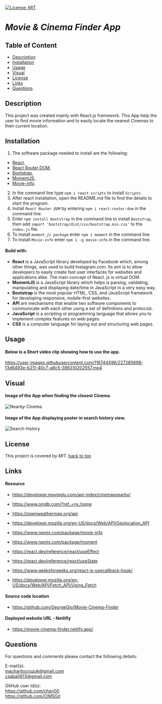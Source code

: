 [![License: MIT](https://img.shields.io/badge/License-MIT-yellow.svg)](https://opensource.org/licenses/MIT)

# _**Movie & Cinema Finder App**_

  ## Table of Content 
- [Description](#Description)
- [Installation](#Installation)
- [Usage](#Usage)
- [Visual](#Visual)
- [License](#License)
- [Links](#Links)
- [Questions](#Questions)

## Description
This project was created mainly with React.js framework. This
App help the user to find movie information and to easily locate the nearest Cinemas to their current location.

## Installation 
1. The software package needed to install are the following:
- [React](https://reactjs.org/docs/getting-started.html), 
- [React Router DOM](https://www.npmjs.com/package/react-router-dom), 
- [Bootstrap](https://react-bootstrap.github.io/getting-started/introduction/), 
- [MomentJS](https://www.npmjs.com/package/moment),
- [Movie-info](https://www.npmjs.com/package/movie-info).
2. In the command line type `npm i react-scripts` to install _`Scripts`_.
3. After react installation, open the README.md file to find the details to start the program.
4. Install _`React Router DOM`_ by entering `npm i react-router-dom` in the command line.
5. Enter `npm install bootstrap` in the command line to install _`Bootstrap`_, then add `import 'bootstrap/dist/css/bootstrap.min.css'` to the `index.js` file.
6. To install _`moment.js package`_ enter `npm i moment` in the command line.
7. To install _`Movie-info`_ enter `npm i -g movie-info` in the command line.

#### Build with:

- **React** is a JavaScript library developed by Facebook which, among other things, was used to build Instagram.com. Its aim is to allow developers to easily create fast user interfaces for websites and applications alike. The main concept of React. js is virtual DOM.
- **MomentJS** is a JavaScript library which helps is parsing, validating, manipulating and displaying date/time in JavaScript in a very easy way.
- **Bootstrap** is the most popular HTML, CSS, and JavaScript framework for developing responsive, mobile-first websites.
- **API** are mechanisms that enable two software components to communicate with each other using a set of definitions and protocols.
- **JavaScript** is a scripting or programming language that allows you to implement complex features on web pages.
- **CSS** is a computer language for laying out and structuring web pages.

## Usage
#### Below is a Short video clip showing how to use the app.


https://user-images.githubusercontent.com/116744496/227285898-f3d6493e-b211-40c7-a8c5-396310202557.mp4



## Visual
#### Image of the App when finding the closest Cinema.
![Nearby-Cinema](public/assets/img/nearbyCinema.png)

#### Image of the App displaying poster in search history view.
![Search-history](public/assets/img/searchHistoryPoster.png)

## License
This project is covered by _MIT._
[back to top](#License)
## Links

#### Resource 

- https://developer.movieglu.com/api-index/cinemasnearby/ 

- https://www.omdb.com/?ref_=nv_home 

- https://openweathermap.org/api 

- https://developer.mozilla.org/en-US/docs/Web/API/Geolocation_API 

- https://www.npmjs.com/package/movie-info 

- https://www.npmjs.com/package/moment 

- https://react.dev/reference/react/useEffect 

- https://react.dev/reference/react/useState 

- https://www.geeksforgeeks.org/react-js-usecallback-hook/ 

- https://developer.mozilla.org/en-US/docs/Web/API/Fetch_API/Using_Fetch 


#### Source code location

- https://github.com/GeorgeGio/Movie-Cinema-Finder 

#### Deployed website URL - Netlifly

- https://movie-cinema-finder.netlify.app/ 

## Questions
For questions and comments please contact the following details:

E-mail(s): <br>
macharitocruzuk@gmail.com <br>
csaba0613@gmail.com

GitHub user Id(s):<br>
https://github.com/chari00 <br>
https://github.com/CIMSGit
  
